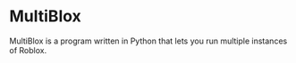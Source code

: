 # MultiBlox
MultiBlox is a program written in Python that lets you run multiple instances of Roblox.
